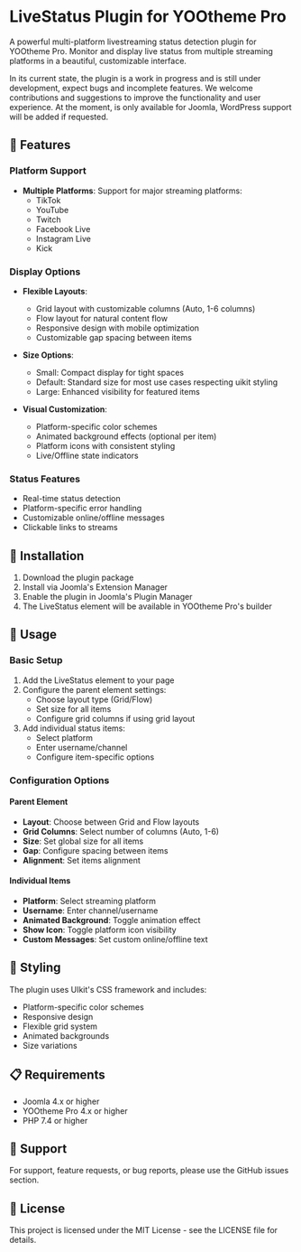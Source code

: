 # LiveStatus Plugin for YOOtheme Pro

A powerful multi-platform livestreaming status detection plugin for YOOtheme Pro. Monitor and display live status from multiple streaming platforms in a beautiful, customizable interface.

In its current state, the plugin is a work in progress and is still under development, expect bugs and incomplete features. We welcome contributions and suggestions to improve the functionality and user experience. At the moment, is only available for Joomla, WordPress support will be added if requested.

## 🌟 Features

### Platform Support
- **Multiple Platforms**: Support for major streaming platforms:
  - TikTok
  - YouTube
  - Twitch
  - Facebook Live
  - Instagram Live
  - Kick

### Display Options
- **Flexible Layouts**:
  - Grid layout with customizable columns (Auto, 1-6 columns)
  - Flow layout for natural content flow
  - Responsive design with mobile optimization
  - Customizable gap spacing between items

- **Size Options**:
  - Small: Compact display for tight spaces
  - Default: Standard size for most use cases respecting uikit styling
  - Large: Enhanced visibility for featured items

- **Visual Customization**:
  - Platform-specific color schemes
  - Animated background effects (optional per item)
  - Platform icons with consistent styling
  - Live/Offline state indicators

### Status Features
- Real-time status detection
- Platform-specific error handling
- Customizable online/offline messages
- Clickable links to streams

## 🔧 Installation

1. Download the plugin package
2. Install via Joomla's Extension Manager
3. Enable the plugin in Joomla's Plugin Manager
4. The LiveStatus element will be available in YOOtheme Pro's builder

## 📝 Usage

### Basic Setup
1. Add the LiveStatus element to your page
2. Configure the parent element settings:
   - Choose layout type (Grid/Flow)
   - Set size for all items
   - Configure grid columns if using grid layout
3. Add individual status items:
   - Select platform
   - Enter username/channel
   - Configure item-specific options

### Configuration Options

#### Parent Element
- **Layout**: Choose between Grid and Flow layouts
- **Grid Columns**: Select number of columns (Auto, 1-6)
- **Size**: Set global size for all items
- **Gap**: Configure spacing between items
- **Alignment**: Set items alignment

#### Individual Items
- **Platform**: Select streaming platform
- **Username**: Enter channel/username
- **Animated Background**: Toggle animation effect
- **Show Icon**: Toggle platform icon visibility
- **Custom Messages**: Set custom online/offline text

## 🎨 Styling

The plugin uses UIkit's CSS framework and includes:
- Platform-specific color schemes
- Responsive design
- Flexible grid system
- Animated backgrounds
- Size variations

## 📋 Requirements

- Joomla 4.x or higher
- YOOtheme Pro 4.x or higher
- PHP 7.4 or higher

## 🤝 Support

For support, feature requests, or bug reports, please use the GitHub issues section.

## 📜 License

This project is licensed under the MIT License - see the LICENSE file for details.